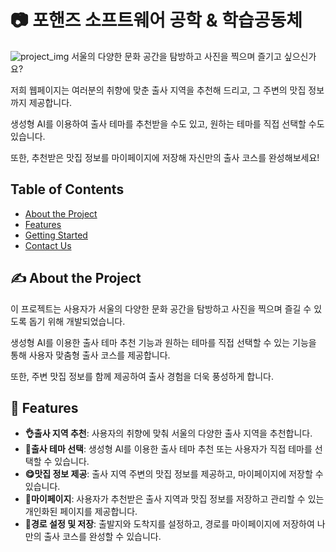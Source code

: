 # 📷 포핸즈 소프트웨어 공학 & 학습공동체
![project_img](https://github.com/user-attachments/assets/73ccdf1d-9314-44a6-9a50-2335dcaf7d28)
서울의 다양한 문화 공간을 탐방하고 사진을 찍으며 즐기고 싶으신가요? 

저희 웹페이지는 여러분의 취향에 맞춘 출사 지역을 추천해 드리고, 그 주변의 맛집 정보까지 제공합니다. 

생성형 AI를 이용하여 출사 테마를 추천받을 수도 있고, 원하는 테마를 직접 선택할 수도 있습니다. 

또한, 추천받은 맛집 정보를 마이페이지에 저장해 자신만의 출사 코스를 완성해보세요!

## Table of Contents
- [About the Project](#about-the-project)
- [Features](#-features)
- [Getting Started](#-getting-started)
- [Contact Us](#-contact-us)

## ✍ About the Project
이 프로젝트는 사용자가 서울의 다양한 문화 공간을 탐방하고 사진을 찍으며 즐길 수 있도록 돕기 위해 개발되었습니다. 

생성형 AI를 이용한 출사 테마 추천 기능과 원하는 테마를 직접 선택할 수 있는 기능을 통해 사용자 맞춤형 출사 코스를 제공합니다. 

또한, 주변 맛집 정보를 함께 제공하여 출사 경험을 더욱 풍성하게 합니다.

## 🌟 Features
- **👌출사 지역 추천**: 사용자의 취향에 맞춰 서울의 다양한 출사 지역을 추천합니다.
- **💬출사 테마 선택**: 생성형 AI를 이용한 출사 테마 추천 또는 사용자가 직접 테마를 선택할 수 있습니다.
- **😋맛집 정보 제공**: 출사 지역 주변의 맛집 정보를 제공하고, 마이페이지에 저장할 수 있습니다.
- **💓마이페이지**: 사용자가 추천받은 출사 지역과 맛집 정보를 저장하고 관리할 수 있는 개인화된 페이지를 제공합니다.
- **🚃경로 설정 및 저장**: 출발지와 도착지를 설정하고, 경로를 마이페이지에 저장하여 나만의 출사 코스를 완성할 수 있습니다.
